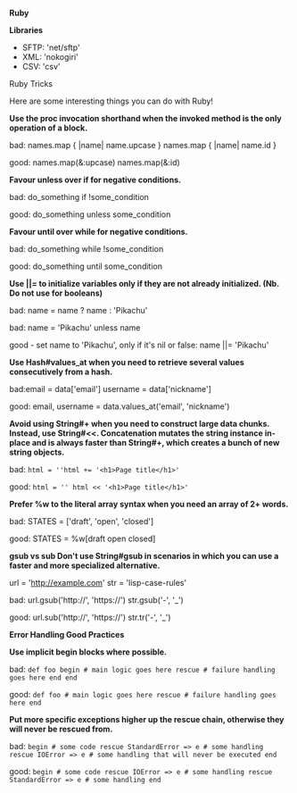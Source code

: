 **Ruby**

**Libraries**
- SFTP: 'net/sftp'
- XML: 'nokogiri'
- CSV: 'csv'


Ruby Tricks

Here are some interesting things you can do with Ruby!

**Use the proc invocation shorthand when the invoked method is the only operation of a block.**

bad: names.map { |name| name.upcase } names.map { |name| name.id }

good: names.map(&:upcase) names.map(&:id)

**Favour unless over if for negative conditions.** 

bad: do_something if !some_condition

good: do_something unless some_condition

**Favour until over while for negative conditions.**

bad: do_something while !some_condition

good: do_something until some_condition

**Use ||= to initialize variables only if they are not already initialized. (Nb. Do not use for booleans)**

bad: name = name ? name : 'Pikachu'

bad: name = 'Pikachu' unless name

good - set name to 'Pikachu', only if it's nil or false: name ||= 'Pikachu'

**Use Hash#values_at when you need to retrieve several values consecutively from a hash.**

bad:email = data['email'] username = data['nickname']

good: email, username = data.values_at('email', 'nickname')

**Avoid using String#+ when you need to construct large data chunks. Instead, use String#<<. Concatenation mutates the string instance in-place and is always faster than String#+, which creates a bunch of new string objects.**

bad: 
```html = ''html += '<h1>Page title</h1>'```

good: 
```html = '' html << '<h1>Page title</h1>'```

**Prefer %w to the literal array syntax when you need an array of 2+ words.**

bad: STATES = ['draft', 'open', 'closed']

good: STATES = %w[draft open closed]

**gsub vs sub Don't use String#gsub in scenarios in which you can use a faster and more specialized alternative.**

url = 'http://example.com' str = 'lisp-case-rules'

bad: url.gsub('http://', 'https://') str.gsub('-', '_')

good: url.sub('http://', 'https://') str.tr('-', '_')

**Error Handling Good Practices**

**Use implicit begin blocks where possible.**

bad: 
`def foo
  begin
    # main logic goes here
  rescue
    # failure handling goes here
  end
 end`

good: `def foo # main logic goes here rescue # failure handling goes here end`

**Put more specific exceptions higher up the rescue chain, otherwise they will never be rescued from.**

bad: 
`begin # some code rescue StandardError => e # some handling rescue IOError => e # some handling that will never be executed end`

good:
`begin # some code rescue IOError => e # some handling rescue StandardError => e # some handling end`
